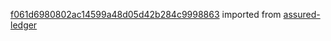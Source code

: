 [f061d6980802ac14599a48d05d42b284c9998863](https://github.com/insolar/assured-ledger/commit/f061d6980802ac14599a48d05d42b284c9998863) imported from [assured-ledger](https://github.com/insolar/assured-ledger)
